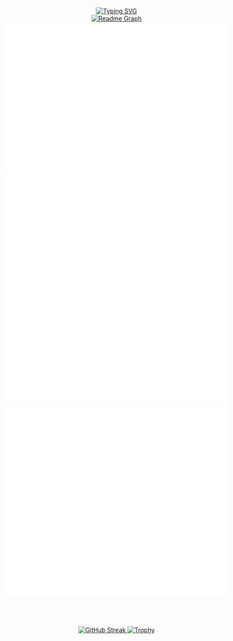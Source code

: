 <div align="center">

  <!-- Печатающийся заголовок -->
  <a href="https://git.io/typing-svg">
    <img
      src="https://readme-typing-svg.herokuapp.com?font=Fira+Code&pause=1000&color=F70EDA&center=true&width=435&lines=Python+developer"
      alt="Typing SVG"
    />
  </a>

  <br />
  <a href="https://github.com/Reijoooo/github-readme-activity-graph">
    <img
      src="https://github-readme-activity-graph.vercel.app/graph?username=Reijoooo&theme=github-compact"
      alt="Readme Graph"
    />
  </a>
  <br />

  <!-- Метрики -->
  <img src="./metrics.plugin.isocalendar.fullyear.svg" alt="Isocalendar Metrics"/>
  <img src="./languages.activity.svg" alt="Languages Activity"/>
  <img src="./metrics.plugin.steam.full.svg"alt="Steam Metrics"/>



  <br /><br />

  <!-- Счетчик дней и трофеи -->
  <a href="https://git.io/streak-stats">
    <img
      src="https://github-readme-streak-stats.herokuapp.com/?user=Reijoooo"
      alt="GitHub Streak"
    />
  </a>
  <a href="https://github.com/Reijoooo/github-profile-trophy">
    <img
      src="https://github-profile-trophy.vercel.app/?username=Reijoooo"
      alt="Trophy"
    />
  </a>

</div>
